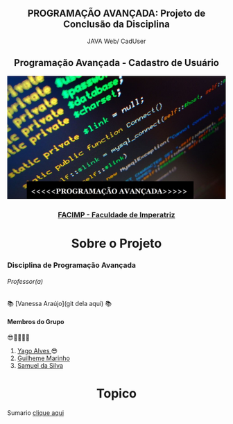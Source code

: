 <div align="center">
  <h2>PROGRAMAÇÃO AVANÇADA: Projeto de Conclusão da Disciplina</h2>
  JAVA Web/ CadUser
</div>

<div align="center">
  <h2>Programação Avançada - Cadastro de Usuário</h2>
  
  ![image](https://github.com/Yago-Captain/Programa-o-Avan-ada-CadUser-Java/blob/main/programa%C3%A7%C3%A3o.jpg) 
  
  ### [FACIMP - Faculdade de Imperatriz](https://github.com/NT-Facimp)
</div>


  
  
<div align="center">
<h1> Sobre o Projeto </h1>
</div> 
  
 ### Disciplina de Programação Avançada
 
 ###### *Professor(a)*
  :books: [Vanessa Araújo](git dela aqui) :books:
  


<h4>Membros do Grupo</h4>😎👨‍💼👨‍💼


  1. [Yago Alves ](https://github.com/Yago-Captain) 😎
  2. [Guilheme Marinho](https://github.com/GuilherAndrad)
  3. [Samuel da Silva](https://github.com/Smk3Br)
  
  
<div align="center">
<h1> Topico </h1>
</div> 

Sumario [clique aqui](https://github.com/Yago-Captain/Programa-o-Avan-ada-CadUser-Java/wiki/Sum%C3%A1rio)
